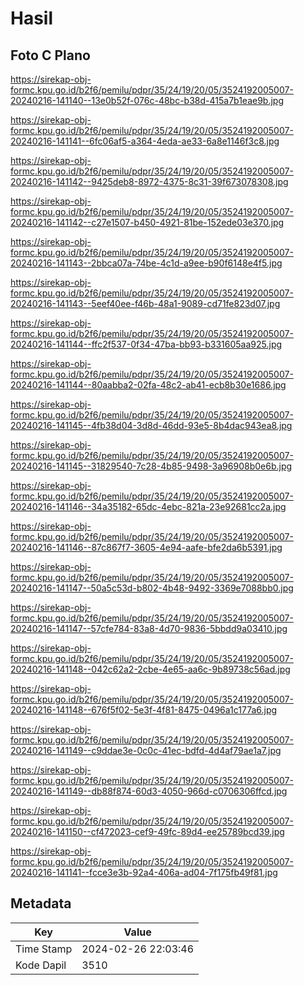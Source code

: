 # Hasil

## Foto C Plano

https://sirekap-obj-formc.kpu.go.id/b2f6/pemilu/pdpr/35/24/19/20/05/3524192005007-20240216-141140--13e0b52f-076c-48bc-b38d-415a7b1eae9b.jpg

https://sirekap-obj-formc.kpu.go.id/b2f6/pemilu/pdpr/35/24/19/20/05/3524192005007-20240216-141141--6fc06af5-a364-4eda-ae33-6a8e1146f3c8.jpg

https://sirekap-obj-formc.kpu.go.id/b2f6/pemilu/pdpr/35/24/19/20/05/3524192005007-20240216-141142--9425deb8-8972-4375-8c31-39f673078308.jpg

https://sirekap-obj-formc.kpu.go.id/b2f6/pemilu/pdpr/35/24/19/20/05/3524192005007-20240216-141142--c27e1507-b450-4921-81be-152ede03e370.jpg

https://sirekap-obj-formc.kpu.go.id/b2f6/pemilu/pdpr/35/24/19/20/05/3524192005007-20240216-141143--2bbca07a-74be-4c1d-a9ee-b90f6148e4f5.jpg

https://sirekap-obj-formc.kpu.go.id/b2f6/pemilu/pdpr/35/24/19/20/05/3524192005007-20240216-141143--5eef40ee-f46b-48a1-9089-cd71fe823d07.jpg

https://sirekap-obj-formc.kpu.go.id/b2f6/pemilu/pdpr/35/24/19/20/05/3524192005007-20240216-141144--ffc2f537-0f34-47ba-bb93-b331605aa925.jpg

https://sirekap-obj-formc.kpu.go.id/b2f6/pemilu/pdpr/35/24/19/20/05/3524192005007-20240216-141144--80aabba2-02fa-48c2-ab41-ecb8b30e1686.jpg

https://sirekap-obj-formc.kpu.go.id/b2f6/pemilu/pdpr/35/24/19/20/05/3524192005007-20240216-141145--4fb38d04-3d8d-46dd-93e5-8b4dac943ea8.jpg

https://sirekap-obj-formc.kpu.go.id/b2f6/pemilu/pdpr/35/24/19/20/05/3524192005007-20240216-141145--31829540-7c28-4b85-9498-3a96908b0e6b.jpg

https://sirekap-obj-formc.kpu.go.id/b2f6/pemilu/pdpr/35/24/19/20/05/3524192005007-20240216-141146--34a35182-65dc-4ebc-821a-23e92681cc2a.jpg

https://sirekap-obj-formc.kpu.go.id/b2f6/pemilu/pdpr/35/24/19/20/05/3524192005007-20240216-141146--87c867f7-3605-4e94-aafe-bfe2da6b5391.jpg

https://sirekap-obj-formc.kpu.go.id/b2f6/pemilu/pdpr/35/24/19/20/05/3524192005007-20240216-141147--50a5c53d-b802-4b48-9492-3369e7088bb0.jpg

https://sirekap-obj-formc.kpu.go.id/b2f6/pemilu/pdpr/35/24/19/20/05/3524192005007-20240216-141147--57cfe784-83a8-4d70-9836-5bbdd9a03410.jpg

https://sirekap-obj-formc.kpu.go.id/b2f6/pemilu/pdpr/35/24/19/20/05/3524192005007-20240216-141148--042c62a2-2cbe-4e65-aa6c-9b89738c56ad.jpg

https://sirekap-obj-formc.kpu.go.id/b2f6/pemilu/pdpr/35/24/19/20/05/3524192005007-20240216-141148--676f5f02-5e3f-4f81-8475-0496a1c177a6.jpg

https://sirekap-obj-formc.kpu.go.id/b2f6/pemilu/pdpr/35/24/19/20/05/3524192005007-20240216-141149--c9ddae3e-0c0c-41ec-bdfd-4d4af79ae1a7.jpg

https://sirekap-obj-formc.kpu.go.id/b2f6/pemilu/pdpr/35/24/19/20/05/3524192005007-20240216-141149--db88f874-60d3-4050-966d-c0706306ffcd.jpg

https://sirekap-obj-formc.kpu.go.id/b2f6/pemilu/pdpr/35/24/19/20/05/3524192005007-20240216-141150--cf472023-cef9-49fc-89d4-ee25789bcd39.jpg

https://sirekap-obj-formc.kpu.go.id/b2f6/pemilu/pdpr/35/24/19/20/05/3524192005007-20240216-141141--fcce3e3b-92a4-406a-ad04-7f175fb49f81.jpg


## Metadata

| Key        | Value               |
| ---------- | ------------------- |
| Time Stamp | 2024-02-26 22:03:46 |
| Kode Dapil | 3510                |



